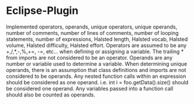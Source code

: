 # Eclipse-Plugin
Implemented operators, operands, unique operators, unique operands, number of comments, number of lines of comments, number of looping statements, number of expressions, Halsted length, Halsted vocab, Halsted volume, Halsted difficulty, Halsted effort. Operators are assumed to be any +,/,*,-,%,+=, -=, etc... when defining or assigning a variable. The trailing * from imports are not considered to be an operator. Operands are any number or variable used to determine a variable. When determining unique operands, there is an assumption that class definitions and imports are not considered to be operands. Any nested function calls within an expression should be considered as one operand. i.e. int i = foo.getData().size() should be considered one operand. Any variables passed into a function call should also be counted as operands.
